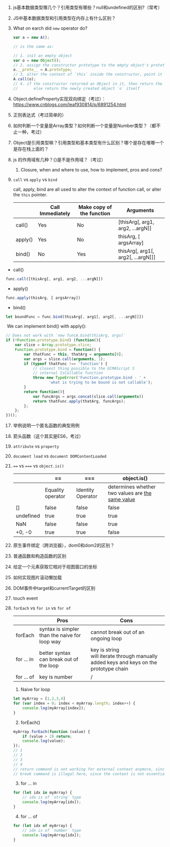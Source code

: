 1. js基本数据类型哪几个？引用类型有哪些？null和undefined的区别?（常考）        

2. JS中基本数据类型和引用类型在内存上有什么区别？                   

4. What on earch did `new` operator do?

   ```JavaScript
   var a = new A();
   
   // is the same as:
   
   // 1. init an empty object
   var o = new Object();
   // 2. assign the constructor prototype to the empty object's prototype
   o.__proto__ = A.prototype;
   // 3. alter the context of `this` inside the constructor, point it at the newly created object
   A.call(o);
   // 4. if the constructor returned an Object in it, then return the object
   // 		else return the newly created object `o` itself
   ```

5. Object.defineProperty实现双向绑定（考过）：https://www.cnblogs.com/leaf930814/p/6891254.html         
9. 正则表达式（考过简单的）

12. 如何判断一个变量是Array类型？如何判断一个变量是Number类型？（都不止一种，考过）

13. Object是引用类型嘛？引用类型和基本类型有什么区别？哪个是存在堆哪一个是存在栈上面的？

14. js 的作用域有几种？{}是不是作用域？（考过） 

    1. Closure, when and where to use, how to implement, pros and cons? 

15. `call` vs `apply` vs `bind`

    call, apply, bind are all used to alter the context of function call, or alter the `this` pointer.

    ||Call Immediately|Make copy of the function|Arguments|
    |---|---|---|---|
    |call()|Yes|No|[thisArg[, arg1, arg2, ...argN]]|
    |apply()|Yes|No|thisArg, [ argsArray]|
    |bind()|No|Yes|thisArg[, arg1[, arg2[, ...argN]]]|
* call()
```JavaScript
func.call([thisArg[, arg1, arg2, ...argN]])
```
* apply()

```JavaScript
func.apply(thisArg, [ argsArray])
```
* bind()

```JavaScript
let boundFunc = func.bind(thisArg[, arg1[, arg2[, ...argN]]])
```
​		We can implement bind() with apply():

```JavaScript
// Does not work with `new funcA.bind(thisArg, args)`
if (!Function.prototype.bind) (function(){
    var slice = Array.prototype.slice;
    Function.prototype.bind = function() {
        var thatFunc = this, thatArg = arguments[0];
        var args = slice.call(arguments, 1);
        if (typeof thatFunc !== 'function') {
            // closest thing possible to the ECMAScript 5
            // internal IsCallable function
            throw new TypeError('Function.prototype.bind - ' +
                   'what is trying to be bound is not callable');
        }
        return function(){
            var funcArgs = args.concat(slice.call(arguments))
            return thatFunc.apply(thatArg, funcArgs);
        };
    };
})();
```
17. 举例说明一个匿名函数的典型用例 

18. 箭头函数（这个其实是ES6，考过）

19. `attribute` vs `property`

20. `document load` vs `document DOMContentLoaded`

21. `==` vs `===` vs `object.is()`

    ||==|===|object.is()|
    |---|---|---|---|
    ||Equality operator|Identity Operator|determines whether two values are [the same value](https://developer.mozilla.org/en-US/docs/Web/JavaScript/Equality_comparisons_and_sameness)|
    |[]|false|false|false|
    |undefined|true|true|true|
    |NaN|false|false|true|
    |+0, -0|true|true|false|

26. 原生事件绑定（跨浏览器），dom0和dom2的区别？

27. 普通函数和构造函数的区别

28. 给定一个元素获取它相对于视图窗口的坐标

29. 如何实现图片滚动懒加载

27. DOM事件中target和currentTarget的区别        

28. touch event

    

29. `forEach` vs `for in` vs `for of`

    ||Pros|Cons|
    |---|---|---|
    |forEach|syntax is simpler than the naive for loop way|cannot break out of an ongoing loop|
    |for ... in|better syntax<br />can break out of the loop|key is string<br />will iterate through manually added keys and keys on the prototype chain|
    |for ... of|key is number|/|
    1. Naive for loop

    ```JavaScript
    let myArray = [1,2,3,4]
    for (var index = 0; index < myArray.length; index++) {
      	console.log(myArray[index]);
    }
    ```

    2. forEach()

    ```JavaScript
    myArray.forEach(function (value) {
        if (value > 2) return;
      	console.log(value);
    });
    // 1
    // 2
    // 3
    // 4
    // return command is not working for external context anymore, since it's just exiting the callback inside the forEach method, the successive callbacks will be called either way.
    // break command is illegal here, since the context is not essentially a loop.
    ```

    3. for ... in

    ```JavaScript
    for (let idx in myArray) {
      	// idx is of `string` type
        console.log(myArray[idx]);
    }
    ```
    4. for ... of
    ```JavaScript
    for (let idx of myArray) {
      	// idx is of `number` type
        console.log(myArray[idx]);
    }
    ```